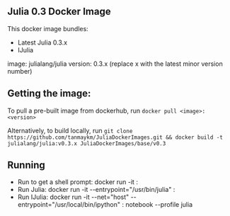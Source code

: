 ## Julia 0.3 Docker Image

This docker image bundles: 
- Latest Julia 0.3.x
- IJulia

image: julialang/julia
version: 0.3.x (replace x with the latest minor version number)

## Getting the image:

To pull a pre-built image from dockerhub, run `docker pull <image>:<version>`

Alternatively, to build locally, run `git clone https://github.com/tanmaykm/JuliaDockerImages.git && docker build -t julialang/julia:v0.3.x JuliaDockerImages/base/v0.3`

## Running

- Run to get a shell prompt: docker run -it <image>:<version>
- Run Julia: docker run -it --entrypoint="/usr/bin/julia" <image>:<version>
- Run IJulia: docker run -it --net="host" --entrypoint="/usr/local/bin/ipython" <image>:<version> notebook --profile julia
